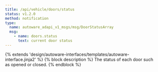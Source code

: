 ```yaml
---
title: /api/vehicle/doors/status
status: v1.2.0
method: notification
type:
  name: autoware_adapi_v1_msgs/msg/DoorStatusArray
  msg:
    - name: doors.status
      text: current door status
---
```


{% extends 'design/autoware-interfaces/templates/autoware-interface.jinja2' %}
{% block description %}
The status of each door such as opened or closed.
{% endblock %}
